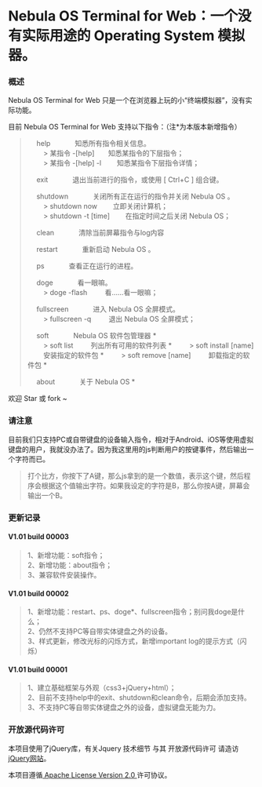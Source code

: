 # Nebula OS Terminal for Web：一个没有实际用途的 Operating System 模拟器。

### 概述

 Nebula OS Terminal for Web 只是一个在浏览器上玩的小“终端模拟器”，没有实际功能。

目前  Nebula OS Terminal for Web 支持以下指令：（注*为本版本新增指令）
>  help     知悉所有指令相关信息。<br/>
>   \> 某指令 -\[help\]  知悉某指令的下层指令；<br/>
>   \> 某指令 -\[help\] -l   知悉某指令下层指令详情；
>
>  exit     退出当前进行的指令，或使用 \[ Ctrl+C \] 组合键。
>
>  shutdown     关闭所有正在运行的指令并关闭 Nebula OS 。<br/>
>   \> shutdown now   立即关闭计算机；<br/>
>   \> shutdown -t \[time\]   在指定时间之后关闭 Nebula OS；
>
>  clean     清除当前屏幕指令与log内容 
>
>  restart     重新启动 Nebula OS 。
>
>   ps     查看正在运行的进程。
>
>   doge     看一眼嘛。 <br/>
>    \> doge -flash    看……看一眼嘛； 
>
>   fullscreen     进入 Nebula OS 全屏模式。 <br/>
>    \> fullscreen -q    退出 Nebula OS 全屏模式； 
>
>   soft     Nebula OS 软件包管理器 *<br/>
>    \> soft list    列出所有可用的软件列表 *
>    \> soft install \[name\]    安装指定的软件包 *
>    \> soft remove \[name\]    卸载指定的软件包 *
>
>   about     关于 Nebula OS   *<br/>

欢迎 Star 或 fork ~

### 请注意
目前我们只支持PC或自带键盘的设备输入指令，相对于Android、iOS等使用虚拟键盘的用户，我就没办法了。因为我这里用的js判断用户的按键事件，然后输出一个字符而已。

> 打个比方，你按下了A键，那么js拿到的是一个数值，表示这个键，然后程序会根据这个值输出字符。如果我设定的字符是B，那么你按A键，屏幕会输出一个B。

### 更新记录
#### V1.01 build 00003
> 1、新增功能：soft指令；<br/>
> 2、新增功能：about指令；<br/>
> 3、兼容软件安装操作。
#### V1.01 build 00002
> 1、新增功能：restart、ps、doge*、fullscreen指令；别问我doge是什么；<br/>
> 2、仍然不支持PC等自带实体键盘之外的设备。<br/>
> 3、样式更新，修改光标的闪烁方式，新增important log的提示方式（闪烁）
#### V1.01 build 00001
> 1、建立基础框架与外观（css3+jQuery+html）；<br/>
> 2、目前不支持help中的exit、shutdown和clean命令，后期会添加支持。<br/>
> 3、不支持PC等自带实体键盘之外的设备，虚拟键盘无能为力。


### 开放源代码许可
本项目使用了jQuery库，有关Jquery 技术细节 与其 开放源代码许可 请造访[jQuery网站](http://jquery.com/)。

本项目遵循[ Apache License Version 2.0 ](https://github.com/NebulaSoftwareStudio/NebulaOSTerminalforWeb/blob/master/LICENSE)许可协议。